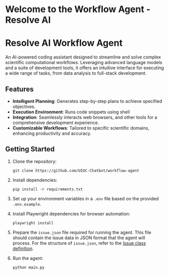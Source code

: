 # Welcome to the Workflow Agent - Resolve AI

# Resolve AI Workflow Agent
An AI-powered coding assistant designed to streamline and solve complex scientific computational workflows. Leveraging advanced language models and a suite of development tools, it offers an intuitive interface for executing a wide range of tasks, from data analysis to full-stack development.

## Features
- **Intelligent Planning**: Generates step-by-step plans to achieve specified objectives.
- **Execution Environment**: Runs code snippets using shell
- **Integration**: Seamlessly interacts web browsers, and other tools for a comprehensive development experience.
- **Customizable Workflows**: Tailored to specific scientific domains, enhancing productivity and accuracy.

## Getting Started
1. Clone the repository:
   ```
   git clone https://github.com/UIUC-Chatbot/workflow-agent
   ```

2. Install dependencies:
   ```
   pip install -r requirements.txt
   ```

3. Set up your environment variables in a `.env` file based on the provided `.env.example`.

4. Install Playwright dependencies for browser automation:
   ```
   playwright install
   ```

5. Prepare the `issue.json` file required for running the agent. This file should contain the issue data in JSON format that the agent will process. For the structure of `issue.json`, refer to the [Issue class definition](type/issue.py).

6. Run the agent:
   ```
   python main.py
   ```

